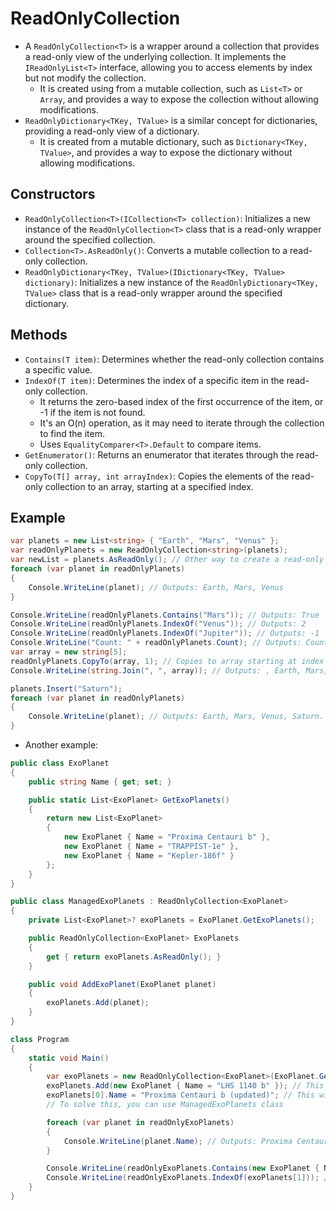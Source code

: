 # ReadOnlyCollection

- A `ReadOnlyCollection<T>` is a wrapper around a collection that provides a read-only view of the underlying collection. It implements the `IReadOnlyList<T>` interface, allowing you to access elements by index but not modify the collection.
  - It is created using from a mutable collection, such as `List<T>` or `Array`, and provides a way to expose the collection without allowing modifications.
- `ReadOnlyDictionary<TKey, TValue>` is a similar concept for dictionaries, providing a read-only view of a dictionary.
  - It is created from a mutable dictionary, such as `Dictionary<TKey, TValue>`, and provides a way to expose the dictionary without allowing modifications.

## Constructors

- `ReadOnlyCollection<T>(ICollection<T> collection)`: Initializes a new instance of the `ReadOnlyCollection<T>` class that is a read-only wrapper around the specified collection.
- `Collection<T>.AsReadOnly()`: Converts a mutable collection to a read-only collection.
- `ReadOnlyDictionary<TKey, TValue>(IDictionary<TKey, TValue> dictionary)`: Initializes a new instance of the `ReadOnlyDictionary<TKey, TValue>` class that is a read-only wrapper around the specified dictionary.

## Methods

- `Contains(T item)`: Determines whether the read-only collection contains a specific value.
- `IndexOf(T item)`: Determines the index of a specific item in the read-only collection.
  - It returns the zero-based index of the first occurrence of the item, or -1 if the item is not found.
  - It's an O(n) operation, as it may need to iterate through the collection to find the item.
  - Uses `EqualityComparer<T>.Default` to compare items.
- `GetEnumerator()`: Returns an enumerator that iterates through the read-only collection.
- `CopyTo(T[] array, int arrayIndex)`: Copies the elements of the read-only collection to an array, starting at a specified index.

## Example

```csharp
var planets = new List<string> { "Earth", "Mars", "Venus" };
var readOnlyPlanets = new ReadOnlyCollection<string>(planets);
var newList = planets.AsReadOnly(); // Other way to create a read-only collection
foreach (var planet in readOnlyPlanets)
{
    Console.WriteLine(planet); // Outputs: Earth, Mars, Venus
}

Console.WriteLine(readOnlyPlanets.Contains("Mars")); // Outputs: True
Console.WriteLine(readOnlyPlanets.IndexOf("Venus")); // Outputs: 2
Console.WriteLine(readOnlyPlanets.IndexOf("Jupiter")); // Outputs: -1
Console.WriteLine("Count: " + readOnlyPlanets.Count); // Outputs: Count: 3
var array = new string[5];
readOnlyPlanets.CopyTo(array, 1); // Copies to array starting at index 1
Console.WriteLine(string.Join(", ", array)); // Outputs: , Earth, Mars, Venus,

planets.Insert("Saturn");
foreach (var planet in readOnlyPlanets)
{
    Console.WriteLine(planet); // Outputs: Earth, Mars, Venus, Saturn. So the read-only collection reflects changes in the original list.
}
```

- Another example:

```csharp
public class ExoPlanet
{
    public string Name { get; set; }

    public static List<ExoPlanet> GetExoPlanets()
    {
        return new List<ExoPlanet>
        {
            new ExoPlanet { Name = "Proxima Centauri b" },
            new ExoPlanet { Name = "TRAPPIST-1e" },
            new ExoPlanet { Name = "Kepler-186f" }
        };
    }
}

public class ManagedExoPlanets : ReadOnlyCollection<ExoPlanet>
{
    private List<ExoPlanet>? exoPlanets = ExoPlanet.GetExoPlanets();

    public ReadOnlyCollection<ExoPlanet> ExoPlanets
    {
        get { return exoPlanets.AsReadOnly(); }
    }

    public void AddExoPlanet(ExoPlanet planet)
    {
        exoPlanets.Add(planet);
    }
}

class Program
{
    static void Main()
    {
        var exoPlanets = new ReadOnlyCollection<ExoPlanet>(ExoPlanet.GetExoPlanets());
        exoPlanets.Add(new ExoPlanet { Name = "LHS 1140 b" }); // This will not compile, as ReadOnlyCollection does not allow adding
        exoPlanets[0].Name = "Proxima Centauri b (updated)"; // This will compile, as it modifies the underlying object. So, be careful with this!
        // To solve this, you can use ManagedExoPlanets class

        foreach (var planet in readOnlyExoPlanets)
        {
            Console.WriteLine(planet.Name); // Outputs: Proxima Centauri b, TRAPPIST-1e, Kepler-186f
        }

        Console.WriteLine(readOnlyExoPlanets.Contains(new ExoPlanet { Name = "TRAPPIST-1e" })); // Outputs: False, because it compares references
        Console.WriteLine(readOnlyExoPlanets.IndexOf(exoPlanets[1])); // Outputs: 1, because it compares references
    }
}
```
